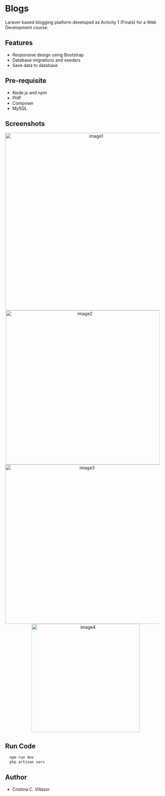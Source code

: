 # Blogs
Laravel-based blogging platform developed as Activity 1 (Finals) for a Web Development course.

## Features
- Responsive design using Bootstrap
- Database migrations and seeders
- Save data to database

## Pre-requisite
- Node.js and npm
- PHP
- Composer
- MySQL
  
## Screenshots
<div align="center">
    <img width="577" alt="image1" src="https://github.com/user-attachments/assets/ce884f26-558f-487b-8650-599813028f57" />
    <img width="501" alt="image2" src="https://github.com/user-attachments/assets/bf9f63bd-8f15-482f-b8a2-09ab0398b636" />
    <img width="518" alt="image3" src="https://github.com/user-attachments/assets/71f45fd6-d0fe-4b0f-9f87-d5041689d2e4" />
    &nbsp;&nbsp;&nbsp;&nbsp;
    <img width="352" alt="image4" src="https://github.com/user-attachments/assets/168f61c2-7d04-45a7-b953-71ff836e4185" />

</div>

## Run Code
```bash
  npm run dev
  php artisan serv
```

## Author
- Cristina C. Villasor

